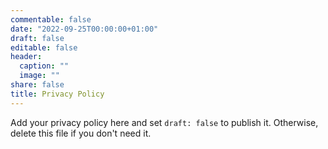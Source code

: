 ```yaml
---
commentable: false
date: "2022-09-25T00:00:00+01:00"
draft: false
editable: false
header:
  caption: ""
  image: ""
share: false
title: Privacy Policy
---
```


Add your privacy policy here and set `draft: false` to publish it. Otherwise, delete this file if you don't need it.
